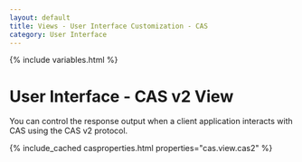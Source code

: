 ```yaml
---
layout: default
title: Views - User Interface Customization - CAS
category: User Interface
---
```


{% include variables.html %}

# User Interface - CAS v2 View

You can control the response output when a client application interacts with CAS using the CAS v2 protocol.

{% include_cached casproperties.html properties="cas.view.cas2" %}
